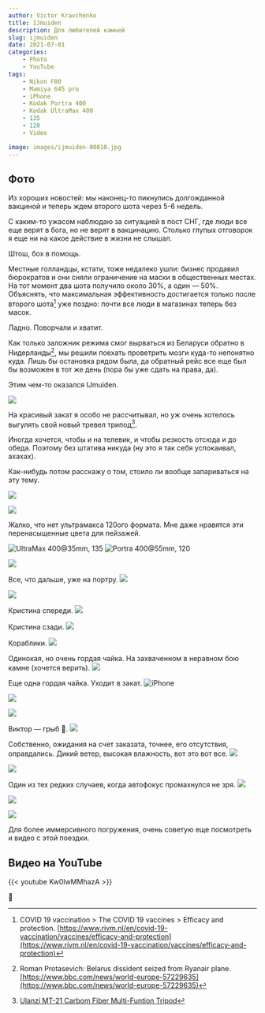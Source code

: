 ```yaml
---
author: Victor Kravchenko
title: IJmuiden
description: Для любителей камней
slug: ijmuiden
date: 2021-07-01
categories:
    - Photo
    - YouTube
tags:
    - Nikon F80
    - Mamiya 645 pro
    - iPhone
    - Kodak Portra 400
    - Kodak UltraMax 400
    - 135
    - 120
    - Video

image: images/ijmuiden-00010.jpg
---
```


## Фото

Из хороших новостей: мы наконец-то пикнулись долгожданной вакциной и теперь ждем второго шота через 5-6 недель.

С каким-то ужасом наблюдаю за ситуацией в пост СНГ, где люди все еще верят в бога, но не верят в вакцинацию. Столько глупых отговорок я еще ни на какое действие в жизни не слышал.

Штош, бох в помощь.

Местные голландцы, кстати, тоже недалеко ушли: бизнес продавил бюрократов и они сняли ограничение на маски в общественных местах. На тот момент два шота получило около 30%, а один — 50%. Объяснять, что максимальная эффeктивность достигается только после второго шота[^1] уже поздно: почти все люди в магазинах теперь без масок.

Ладно. Поворчали и хватит. 

Как только заложник режима смог вырваться из Беларуси обратно в Нидерланды[^2], мы решили поехать проветрить мозги куда-то непонятно куда. Лишь бы остановка рядом была, да обратный рейс все еще был бы возможен в тот же день (пора бы уже сдать на права, да). 

Этим чем-то оказался IJmuiden.


![](images/ijmuiden-00001.jpg)

На красивый закат я особо не рассчитывал, но уж очень хотелось выгулять свой новый тревел трипод[^3].

Иногда хочется, чтобы и на телевик, и чтобы резкость отсюда и до обеда. Поэтому без штатива никуда (ну это я так себя успокаивал, ахахах).

Как-нибудь потом расскажу о том, стоило ли вообще запариваться на эту тему.

![](images/ijmuiden-00005.jpg)

![](images/ijmuiden-00006.jpg)

Жалко, что нет ультрамакса 120ого формата. Мне даже нравятся эти перенасыщенные цвета для пейзажей.

![UltraMax 400@35mm, 135](images/ijmuiden-00002.jpg)
![Portra 400@55mm, 120](images/ijmuiden-00003.jpg)

![](images/ijmuiden-00004.jpg)

Все, что дальше, уже на портру.
![](images/ijmuiden-00007.jpg)

![](images/ijmuiden-00008.jpg)

<!-- ![](images/ijmuiden-00009.jpg) -->

Кристина спереди.
![](images/ijmuiden-00010.jpg)

Кристина сзади.
![](images/ijmuiden-00011.jpg)

Кораблики.
![](images/ijmuiden-00012.jpg)

Одинокая, но очень гордая чайка. На захваченном в неравном бою камне (хочется верить).
![](images/ijmuiden-00013.jpg)

Еще одна гордая чайка. Уходит в закат.
![iPhone](images/ijmuiden-00013-1.jpg)

![](images/ijmuiden-00014.jpg)

<!-- ![](images/ijmuiden-00015.jpg) -->

![](images/ijmuiden-00016.jpg)

Виктор — грыб 🍄.
![](images/ijmuiden-00017.jpg)

Собственно, ожидания на счет заказата, точнее, его отсутствия, оправдались. Дикий ветер, высокая влажность, вот это вот все.
![](images/ijmuiden-00018.jpg)

![](images/ijmuiden-00019.jpg)

Один из тех редких случаев, когда автофокус промахнулся не зря.
![](images/ijmuiden-00020.jpg)

![](images/ijmuiden-00021.jpg)

![](images/ijmuiden-00022.jpg)

Для более иммерсивного погружения, очень советую еще посмотреть и видео с этой поездки.

## Видео на YouTube
{{< youtube Kw0lwMMhazA >}}

🐍 

[^1]: COVID 19 vaccination > The COVID 19 vaccines > Efficacy and protection. [https://www.rivm.nl/en/covid-19-vaccination/vaccines/efficacy-and-protection](https://www.rivm.nl/en/covid-19-vaccination/vaccines/efficacy-and-protection)

[^2]: Roman Protasevich: Belarus dissident seized from Ryanair plane. [https://www.bbc.com/news/world-europe-57229635](https://www.bbc.com/news/world-europe-57229635)

[^3]: [Ulanzi MT-21 Carbom Fiber Multi-Funtion Tripod](https://www.ulanzi.com/products/ulanzi-mt-21-carbom-fiber-multi-funtion-tripod)